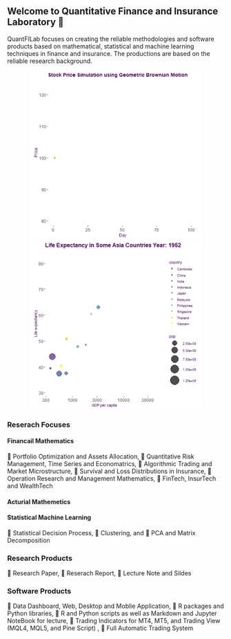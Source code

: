 ## Welcome to Quantitative Finance and Insurance Laboratory 👋

QuantFILab focuses on creating the reliable methodologies and software products based on mathematical, statistical and machine learning techniques in finance and insurance. The productions are based on the reliable research background.

<p align="center">
  <img src="https://github.com/QuantFILab/QuantFILab/blob/master/Figure/sim.gif?raw=true" width="390" height="390"/>
  <img src="https://github.com/QuantFILab/QuantFILab/blob/master/Figure/life.gif?raw=true" width="390" height="390"/>
</p>


### Reserach Focuses
#### Financail Mathematics
:small_blue_diamond: Portfolio Optimization and Assets Allocation, :small_blue_diamond: Quantitative Risk Management, Time Series and Economatrics, :small_blue_diamond: Algorithmic Trading and Market Microstructure, :small_blue_diamond: Survival and Loss Distributions in Insurance, :small_blue_diamond: Operation Research and Management Mathematics, :small_blue_diamond: FinTech, InsurTech and  WealthTech

#### Acturial Mathemetics

#### Statistical Machine Learning
:small_blue_diamond: Statistical Decision Process, :small_blue_diamond: Clustering, and :small_blue_diamond: PCA and Matrix Decomposition   
### Research Products
:small_blue_diamond: Research Paper, :small_blue_diamond: Reserach Report, :small_blue_diamond: Lecture Note and Sildes

### Software Products
:small_blue_diamond: Data Dashboard, Web, Desktop and Moblie Application, :small_blue_diamond: R packages and Python libraries, :small_blue_diamond: R and Python scripts as well as Markdown and Jupyter NoteBook for lecture, :small_blue_diamond: Trading Indicators for MT4, MT5, and Trading View (MQL4, MQL5, and Pine Script)
, :small_blue_diamond: Full Automatic Trading System
      

<!--
**QuantFILab/QuantFILab** is a ✨ _special_ ✨ repository because its `README.md` (this file) appears on your GitHub profile.

Here are some ideas to get you started:

- 🔭 I’m currently working on ...
- 🌱 I’m currently learning ...
- 👯 I’m looking to collaborate on ...
- 🤔 I’m looking for help with ...
- 💬 Ask me about ...
- 📫 How to reach me: ...
- 😄 Pronouns: ...
- ⚡ Fun fact: ...
-->
